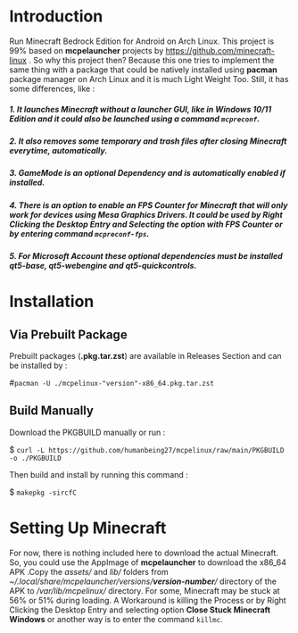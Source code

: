 # Introduction
Run Minecraft Bedrock Edition for Android on Arch Linux. This project is 99% based on **mcpelauncher** projects by https://github.com/minecraft-linux . So why this project then? Because this one tries to implement the same thing with a package that could be natively installed using **pacman**  package manager on Arch Linux and it is much Light Weight Too. Still, it has some differences, like :
##### 1. It launches Minecraft without a launcher GUI, like in Windows 10/11 Edition and it could also be launched using a command ``mcpreconf``.
##### 2. It also removes some temporary and trash files after closing Minecraft everytime, automatically.
##### 3. GameMode is an optional Dependency and is automatically enabled if installed. 
##### 4. There is an option to enable an FPS Counter for Minecraft that will only work for devices using **Mesa Graphics Drivers**. It could be used by Right Clicking the Desktop Entry and Selecting the option with FPS Counter or by entering command ``mcpreconf-fps``.
##### 5. For Microsoft Account these optional dependencies must be installed **qt5-base**, **qt5-webengine** and **qt5-quickcontrols**.
# Installation
## Via Prebuilt Package
Prebuilt packages (**.pkg.tar.zst**) are available in Releases Section and can be installed by :

#`` pacman -U ./mcpelinux-"version"-x86_64.pkg.tar.zst ``
## Build Manually
Download the PKGBUILD manually or run :

$ `` curl -L https://github.com/humanbeing27/mcpelinux/raw/main/PKGBUILD -o ./PKGBUILD ``

Then build and install by running this command :

$ `` makepkg -sircfC ``
# Setting Up Minecraft
For now, there is nothing included here to download the actual Minecraft. So, you could use the AppImage of **mcpelauncher** to download the x86_64 APK .Copy the *assets/* and *lib/* folders from *~/.local/share/mcpelauncher/versions/**version-number**/* directory of the APK to */var/lib/mcpelinux/* directory. For some,  Minecraft may be stuck at 56% or 51% during loading. A Workaround is killing the Process or by Right Clicking the Desktop Entry and selecting option **Close Stuck Minecraft Windows** or another way is to enter the command ``killmc``.
